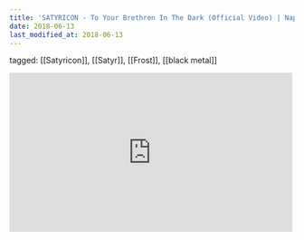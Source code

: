 ```yaml
---
title: 'SATYRICON - To Your Brethren In The Dark (Official Video) | Napalm Records - YouTube'
date: 2018-06-13
last_modified_at: 2018-06-13
---
```

tagged: [[Satyricon]], [[Satyr]], [[Frost]], [[black metal]]
<iframe allow="accelerometer; autoplay; clipboard-write; encrypted-media; gyroscope; picture-in-picture" allowfullscreen="" frameborder="0" height="281" id="youtube_iframe" src="https://www.youtube.com/embed/MAYKQt93Jtc?feature=oembed&amp;enablejsapi=1&amp;origin=https://safe.txmblr.com&amp;wmode=opaque" width="500"></iframe>